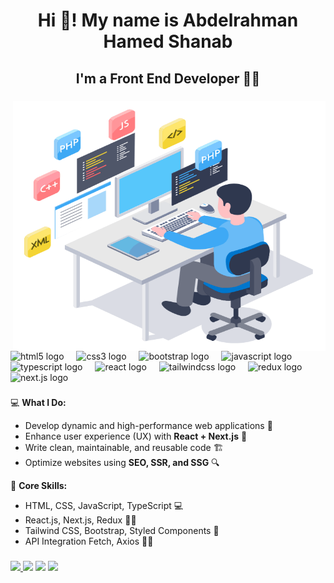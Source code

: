 <h1 align="center">Hi 👋! My name is Abdelrahman Hamed Shanab  </h1>
<h2 align="center"> I'm a Front End Developer 🧑‍💻 </h2>


###


###



<img align="right" height="400" width="500" src="./8PP5vBfxGm (1).gif" />




<div align="left">

   <img src="https://cdn.jsdelivr.net/gh/devicons/devicon/icons/html5/html5-original.svg" height="30" alt="html5 logo"  />
  <img width="12" />
  <img src="https://cdn.jsdelivr.net/gh/devicons/devicon/icons/css3/css3-original.svg" height="30" alt="css3 logo"  />
  <img width="12" />
    <img src="https://cdn.jsdelivr.net/gh/devicons/devicon/icons/bootstrap/bootstrap-original.svg" height="30" alt="bootstrap logo" />
  <img width="12" />
  <img src="https://cdn.jsdelivr.net/gh/devicons/devicon/icons/javascript/javascript-original.svg" height="30" alt="javascript logo"  />
  <img width="12" />
  <img src="https://cdn.jsdelivr.net/gh/devicons/devicon/icons/typescript/typescript-original.svg" height="30" alt="typescript logo"  />
  <img width="12" />
  <img src="https://cdn.jsdelivr.net/gh/devicons/devicon/icons/react/react-original.svg" height="30" alt="react logo"  />
  <img width="12" />
  
  <img src="https://cdn.jsdelivr.net/gh/devicons/devicon/icons/tailwindcss/tailwindcss-original.svg" height="30" alt="tailwindcss logo" />
  <img width="12" />
  
  <img src="https://cdn.jsdelivr.net/gh/devicons/devicon/icons/redux/redux-original.svg" height="30" alt="redux logo" />
  <img width="12" />
  <img src="https://cdn.jsdelivr.net/gh/devicons/devicon/icons/nextjs/nextjs-original.svg" height="30" alt="next.js logo" />
  <img width="12" />
</div>

###


<div align="left" >

  💻 **What I Do:**  
- Develop dynamic and high-performance web applications 🚀  
- Enhance user experience (UX) with **React + Next.js** 🎨  
- Write clean, maintainable, and reusable code 🏗️  
- Optimize websites using **SEO, SSR, and SSG** 🔍  

📌 **Core Skills:**  
 - HTML, CSS, JavaScript, TypeScript 💻
 - React.js, Next.js, Redux 🧑‍💻
 - Tailwind CSS, Bootstrap, Styled Components 🎨 
 - API Integration Fetch, Axios 🧑‍🔬

</div>


###
<div align="left">
 <a href="[https://www.linkedin.com/in/mohamedabusrea](https://wa.me/+01127970969)">
   <img src="https://img.shields.io/badge/WhatsApp-25D366?style=flat&logo=whatsapp&logoColor=white"/>
 </a>
 <a href="https://www.facebook.com/3bdo.hamed">
   <img src="https://img.shields.io/badge/facebook-%230177B5?style=flat&logo=facebook&logoColor=white"/></a>
 <a href="www.linkedin.com/in/abdelrahman-hamed-388611218"><img src="https://img.shields.io/badge/linkedin-%230177B5?style=flat&logo=linkedin&logoColor=white"/></a>
 <a href="abdelrahmanhamed366@gmail.com"><img src="https://img.shields.io/badge/gmail-%23FF0000?style=flat&logo=gmail&logoColor=white"/></a>
  
</div>

###
